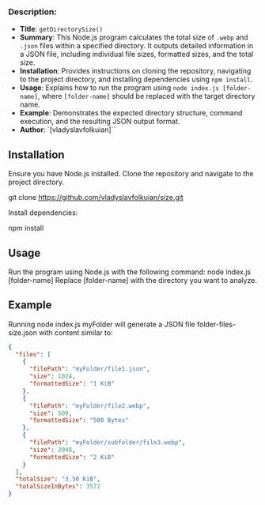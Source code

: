 
### Description:

- **Title**: `getDirectorySize()`
- **Summary**: This Node.js program calculates the total size of `.webp` and `.json` files within a specified directory. It outputs detailed information in a JSON file, including individual file sizes, formatted sizes, and the total size.
- **Installation**: Provides instructions on cloning the repository, navigating to the project directory, and installing dependencies using `npm install`.
- **Usage**: Explains how to run the program using `node index.js [folder-name]`, where `[folder-name]` should be replaced with the target directory name.
- **Example**: Demonstrates the expected directory structure, command execution, and the resulting JSON output format.
- **Author**: `[vladyslavfolkuian]``

## Installation

Ensure you have Node.js installed. Clone the repository and navigate to the project directory.

git clone https://github.com/vladyslavfolkuian/size.git

Install dependencies:

npm install

## Usage
Run the program using Node.js with the following command:
node index.js [folder-name]
Replace [folder-name] with the directory you want to analyze.

## Example

Running node index.js myFolder will generate a JSON file folder-files-size.json with content similar to:

```json
{
  "files": [
    {
      "filePath": "myFolder/file1.json",
      "size": 1024,
      "formattedSize": "1 KiB"
    },
    {
      "filePath": "myFolder/file2.webp",
      "size": 500,
      "formattedSize": "500 Bytes"
    },
    {
      "filePath": "myFolder/subfolder/file3.webp",
      "size": 2048,
      "formattedSize": "2 KiB"
    }
  ],
  "totalSize": "3.50 KiB",
  "totalSizeInBytes": 3572
}
```
